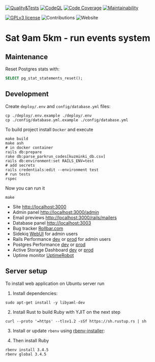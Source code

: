 [![Quality&Tests](https://github.com/vol1ura/Sat_9am_5km/actions/workflows/rubyonrails.yml/badge.svg)](https://github.com/vol1ura/Sat_9am_5km/actions/workflows/rubyonrails.yml)
[![CodeQL](https://github.com/vol1ura/Sat_9am_5km/actions/workflows/codeql.yml/badge.svg)](https://github.com/vol1ura/Sat_9am_5km/actions/workflows/codeql.yml)
[![Code Coverage](https://qlty.sh/gh/vol1ura/projects/Sat_9am_5km/coverage.svg)](https://qlty.sh/gh/vol1ura/projects/Sat_9am_5km)
[![Maintainability](https://qlty.sh/gh/vol1ura/projects/Sat_9am_5km/maintainability.svg)](https://qlty.sh/gh/vol1ura/projects/Sat_9am_5km)

[![GPLv3 license](https://img.shields.io/badge/License-GPLv3-blue.svg)](http://perso.crans.org/besson/LICENSE.html)
![Contributions](https://img.shields.io/badge/Contributions-Welcome-brightgreen)
![Website](https://img.shields.io/website?down_color=red&down_message=failed&up_color=blue&up_message=online&url=https%3A%2F%2Fs95.ru)

# Sat 9am 5km - run events system

## Maintenance

Reset Postgres stats with:

```sql
SELECT pg_stat_statements_reset();
```

## Development

Create `deploy/.env` and `config/database.yml` files:
```shell
cp ./deploy/.env.example ./deploy/.env
cp ./config/database.yml.example ./config/database.yml
```

To build project install `Docker` and execute
```shell
make build
make ash
# in docker container
rails db:prepare
rake db:parse_parkrun_codes[kuzminki_db.csv]
rails db:environment:set RAILS_ENV=test
# add secrets
rails credentials:edit --environment test
# run tests
rspec
```

Now you can run it

```shell
make
```

- Site [http://localhost:3000](http://localhost:3000)
- Admin panel [http://localhost:3000/admin](http://localhost:3000/admin)
- Email previews [http://localhost:3000/rails/mailers](http://localhost:3000/rails/mailers)
- Database panel [http://localhost:3003](http://localhost:3003/?pgsql=db&username=postgres)
- Bug tracker [Rollbar.com](https://app.rollbar.com/a/Urka/fix/items)
- Sidekiq [WebUI](https://s95.ru/sidekiq) for admin users
- Rails Performance [dev](http://localhost:3000/app_performance/) or [prod](https://s95.ru/app_performance/) for admin users
- Postgres Performance [dev](http://localhost:3000/pg_stats) or [prod](https://s95.ru/pg_stats)
- Active Storage Dashboard [dev](http://localhost:3000/storage) or [prod](https://s95.ru/storage)
- Uptime monitor [UptimeRobot](https://dashboard.uptimerobot.com/monitors/797544445)

## Server setup

To install web application on Ubuntu server run

1. Install dependencies:
```
sudo apt-get install -y libyaml-dev
```

2. Install Rust to build Ruby with YJIT on the next step
```
curl --proto '=https' --tlsv1.2 -sSf https://sh.rustup.rs | sh
```

3. Install or update `rbenv` using [rbenv-installer](https://github.com/rbenv/rbenv-installer#rbenv-installer):

4. Then install Ruby
```
rbenv install 3.4.5
rbenv global 3.4.5
```
